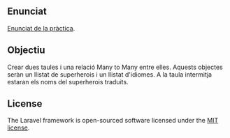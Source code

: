 ## Enunciat
[Enunciat de la pràctica](https://bolder-equipment-678.notion.site/CRUD-Categories-I18N-15aa95a620de80dbb19efcbe1d74a817?pvs=4).

## Objectiu
Crear dues taules i una relació Many to Many entre elles.
Aquests objectes seràn un llistat de superherois i un llistat d'idiomes. A la taula intermitja estaran els noms del superherois traduits. 

## License

The Laravel framework is open-sourced software licensed under the [MIT license](https://opensource.org/licenses/MIT).

